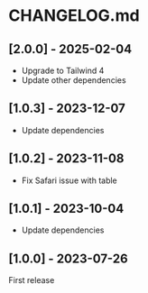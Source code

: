 # CHANGELOG.md

## [2.0.0] - 2025-02-04

- Upgrade to Tailwind 4
- Update other dependencies

## [1.0.3] - 2023-12-07

- Update dependencies

## [1.0.2] - 2023-11-08

- Fix Safari issue with table

## [1.0.1] - 2023-10-04

- Update dependencies

## [1.0.0] - 2023-07-26

First release
